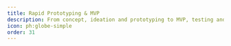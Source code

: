 ```yaml
---
title: Rapid Prototyping & MVP
description: From concept, ideation and prototyping to MVP, testing and launching a technology-enabled business is in my DNA.
icon: ph:globe-simple
order: 31
---
```

